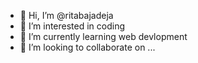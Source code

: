 - 👋 Hi, I’m @ritabajadeja
- 👀 I’m interested in coding
- 🌱 I’m currently learning web devlopment
- 💞️ I’m looking to collaborate on ...


<!---
ritabajadeja/ritabajadeja is a ✨ special ✨ repository because its `README.md` (this file) appears on your GitHub profile.
You can click the Preview link to take a look at your changes.
--->
